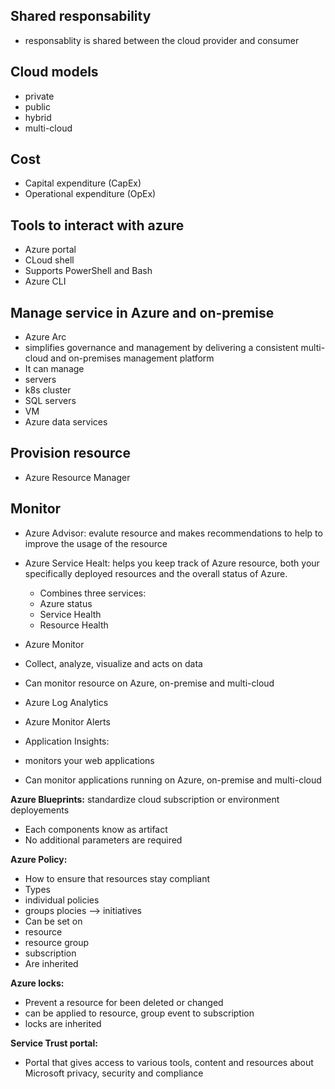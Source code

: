## Shared responsability 
- responsablity is shared between the cloud provider and consumer 

## Cloud models 
- private
- public 
- hybrid 
- multi-cloud

## Cost
- Capital expenditure (CapEx)
- Operational expenditure (OpEx)

## Tools to interact with azure 
- Azure portal 
- CLoud shell
 - Supports PowerShell and Bash 
- Azure CLI

## Manage service in Azure and on-premise
- Azure Arc 
 - simplifies governance and management by delivering a consistent multi-cloud and on-premises management platform
 - It can manage
  - servers 
  - k8s cluster 
  - SQL servers 
  - VM
  - Azure data services 

## Provision resource
- Azure Resource Manager

## Monitor 
- Azure Advisor: evalute resource and makes recommendations to help to improve the usage of the resource
- Azure Service Healt: helps you keep track of Azure resource, both your specifically deployed resources and the overall status of Azure.
   - Combines three services:
    - Azure status
    - Service Health
    - Resource Health 
- Azure Monitor
 - Collect, analyze, visualize and acts on data 
 - Can monitor resource on Azure, on-premise and multi-cloud 
 - Azure Log Analytics
 - Azure Monitor Alerts

- Application Insights: 
 - monitors your web applications
 - Can monitor applications running on Azure, on-premise and multi-cloud 

**Azure Blueprints:** standardize cloud subscription or environment deployements 
- Each components know as artifact
- No additional parameters are required 

**Azure Policy:**
- How to ensure that resources stay compliant
- Types
 - individual policies 
 - groups plocies --> initiatives 
 - Can be set on 
  - resource 
  - resource group 
  - subscription
- Are inherited 

**Azure locks:** 
- Prevent a resource for been deleted or changed
- can be applied to resource, group event to subscription 
- locks are inherited 

**Service Trust portal:** 
- Portal that gives access to various tools, content and resources about Microsoft privacy, security and compliance 
